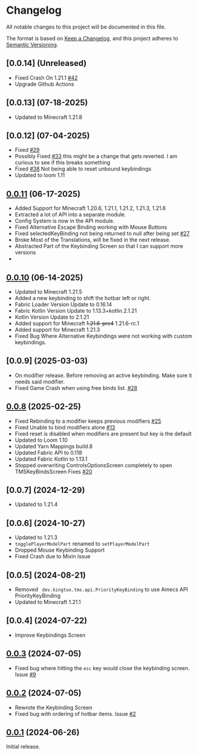 # Changelog

All notable changes to this project will be documented in this file.

The format is based on [Keep a Changelog](https://keepachangelog.com/en/1.1.0/),
and this project adheres to [Semantic Versioning](https://semver.org/spec/v2.0.0.html).
## [0.0.14] (Unreleased)
- Fixed Crash On 1.21.1 [#42](https://github.com/wyatt-herkamp/too-many-shortcuts/issues/42)
- Upgrade Github Actions 
## [0.0.13] (07-18-2025)
- Updated to Minecraft 1.21.8
## [0.0.12] (07-04-2025)
- Fixed [#29](https://github.com/wyatt-herkamp/too-many-shortcuts/issues/29)
- Possibly Fixed [#33](https://github.com/wyatt-herkamp/too-many-shortcuts/issues/33) this might be a change that gets reverted. I am curious to see if this breaks something
- Fixed [#38](https://github.com/wyatt-herkamp/too-many-shortcuts/issues/38) Not being able to reset unbound keybindings
- Updated to loom 1.11
## [0.0.11] (06-17-2025)
- Added Support for Minecraft 1.20.6, 1.21.1, 1.21.2, 1.21.3, 1.21.6
- Extracted a lot of API into a separate module.
- Config System is now in the API module.
- Fixed Alternative Escape Binding working with Mouse Buttons
- Fixed selectedKeyBinding not being returned to null after being set [#27](https://github.com/wyatt-herkamp/too-many-shortcuts/issues/27)
- Broke Most of the Translations, will be fixed in the next release.
- Abstracted Part of the Keybinding Screen so that I can support more versions
- 
## [0.0.10] (06-14-2025)

- Updated to Minecraft 1.21.5
- Added a new keybinding to shift the hotbar left or right.
- Fabric Loader Version Update to 0.16.14
- Fabric Kotlin Version Update to 1.13.3+kotlin.2.1.21
- Kotlin Version Update to 2.1.21
- Added support for Minecraft ~~1.21.6-pre4~~ 1.21.6-rc.1
- Added support for Minecraft 1.21.3
- Fixed Bug Where Alternative Keybindings were not working with custom keybindings.

## [0.0.9] (2025-03-03)

- On modifier release. Before removing an active keybinding. Make sure it needs said modifier.
- Fixed Game Crash when using free binds list.  [#28](https://github.com/wyatt-herkamp/too-many-shortcuts/issues/28)

## [0.0.8] (2025-02-25)

- Fixed Rebinding to a modifier keeps previous
  modifiers [#25](https://github.com/wyatt-herkamp/too-many-shortcuts/issues/25)
- Fixed Unable to bind modifiers alone [#13](https://github.com/wyatt-herkamp/too-many-shortcuts/issues/13)
- Fixed reset is disabled when modifiers are present but key is the default
- Updated to Loom 1.10
- Updated Yarn Mappings build.8
- Updated Fabric API to 0.118
- Updated Fabric Kotlin to 1.13.1
- Stopped overwriting ControlsOptionsScreen completely to open TMSKeyBindsScreen
  Fixes [#20](https://github.com/wyatt-herkamp/too-many-shortcuts/issues/20)

## [0.0.7] (2024-12-29)

- Updated to 1.21.4

## [0.0.6] (2024-10-27)

- Updated to 1.21.3
- `togglePlayerModelPart` renamed to `setPlayerModelPart`
- Dropped Mouse Keybinding Support
- Fixed Crash due to Mixin Issue

## [0.0.5] (2024-08-21)

- Removed ` dev.kingtux.tms.api.PriorityKeyBinding` to use Amecs API PriorityKeyBinding
- Updated to Minecraft 1.21.1

## [0.0.4] (2024-07-22)

- Improve Keybindings Screen

## [0.0.3] (2024-07-05)

- Fixed bug where hitting the `esc` key would close the keybinding screen.
  Issue [#9](https://github.com/wyatt-herkamp/too-many-shortcuts/issues/9)

## [0.0.2] (2024-07-05)

- Rewrote the Keybinding Screen
- Fixed bug with ordering of hotbar items. Issue [#2](https://github.com/wyatt-herkamp/too-many-shortcuts/issues/2)

## [0.0.1] (2024-06-26)

Initial release.


[0.0.1]:https://github.com/wyatt-herkamp/too-many-shortcuts/releases/tag/0.0.1

[0.0.2]:https://github.com/wyatt-herkamp/too-many-shortcuts/releases/tag/0.0.2

[0.0.3]:https://github.com/wyatt-herkamp/too-many-shortcuts/releases/tag/0.0.3

[0.0.8]:https://github.com/wyatt-herkamp/too-many-shortcuts/releases/tag/0.0.8

[0.0.8]:https://github.com/wyatt-herkamp/too-many-shortcuts/releases/tag/0.0.9
[0.0.10]:https://github.com/wyatt-herkamp/too-many-shortcuts/releases/tag/0.0.10
[0.0.11]:https://github.com/wyatt-herkamp/too-many-shortcuts/releases/tag/0.0.11
